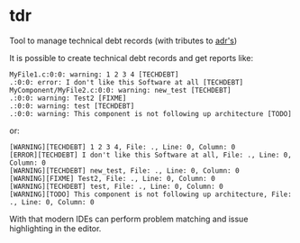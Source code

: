 # tdr
Tool to manage technical debt records (with tributes to [adr's](https://adr.github.io/))

It is possible to create technical debt records and get reports like:

    MyFile1.c:0:0: warning: 1 2 3 4 [TECHDEBT]
    .:0:0: error: I don't like this Software at all [TECHDEBT]
    MyComponent/MyFile2.c:0:0: warning: new_test [TECHDEBT]
    .:0:0: warning: Test2 [FIXME]
    .:0:0: warning: test [TECHDEBT]
    .:0:0: warning: This component is not following up architecture [TODO]

or:

    [WARNING][TECHDEBT] 1 2 3 4, File: ., Line: 0, Column: 0
    [ERROR][TECHDEBT] I don't like this Software at all, File: ., Line: 0, Column: 0
    [WARNING][TECHDEBT] new_test, File: ., Line: 0, Column: 0
    [WARNING][FIXME] Test2, File: ., Line: 0, Column: 0
    [WARNING][TECHDEBT] test, File: ., Line: 0, Column: 0
    [WARNING][TODO] This component is not following up architecture, File: ., Line: 0, Column: 0

With that modern IDEs can perform problem matching and issue highlighting in the editor.
